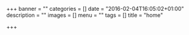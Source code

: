 +++
banner = ""
categories = []
date = "2016-02-04T16:05:02+01:00"
description = ""
images = []
menu = ""
tags = []
title = "home"

+++

<!--more-->
